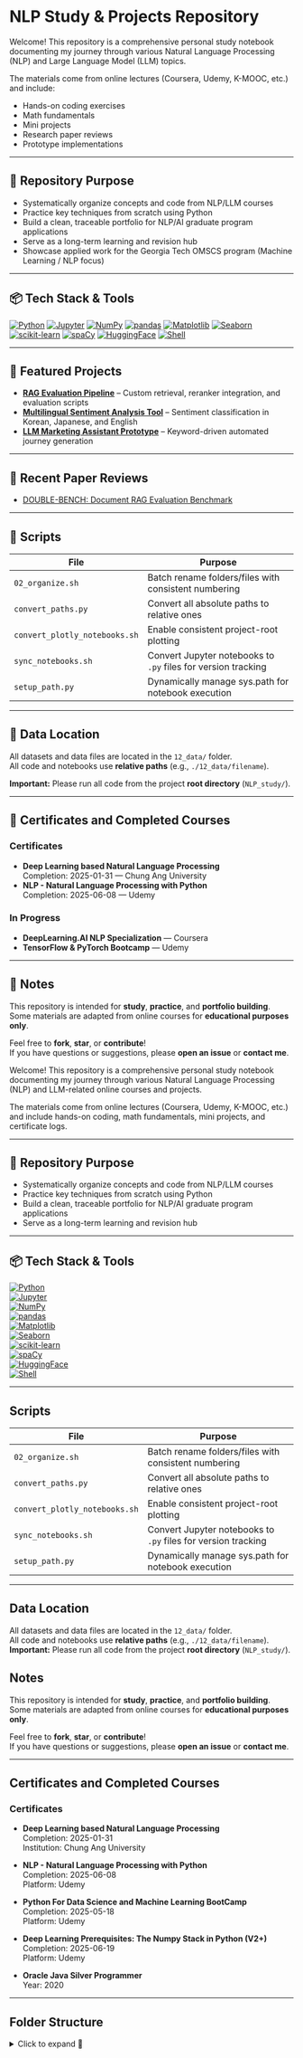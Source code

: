 # NLP Study & Projects Repository

Welcome! This repository is a comprehensive personal study notebook documenting my journey through various Natural Language Processing (NLP) and Large Language Model (LLM) topics.

The materials come from online lectures (Coursera, Udemy, K-MOOC, etc.) and include:
- Hands-on coding exercises
- Math fundamentals
- Mini projects
- Research paper reviews
- Prototype implementations

---

## 🎯 Repository Purpose

- Systematically organize concepts and code from NLP/LLM courses
- Practice key techniques from scratch using Python
- Build a clean, traceable portfolio for NLP/AI graduate program applications
- Serve as a long-term learning and revision hub
- Showcase applied work for the Georgia Tech OMSCS program (Machine Learning / NLP focus)

---

## 📦 Tech Stack & Tools

[![Python](https://img.shields.io/badge/Python-3776AB?style=flat-square&logo=python)](https://www.python.org)
[![Jupyter](https://img.shields.io/badge/Jupyter-F37626?style=flat-square&logo=Jupyter)](https://jupyter.org)
[![NumPy](https://img.shields.io/badge/NumPy-013243?style=flat-square&logo=numpy)](https://numpy.org)
[![pandas](https://img.shields.io/badge/pandas-150458?style=flat-square&logo=pandas)](https://pandas.pydata.org)
[![Matplotlib](https://img.shields.io/badge/Matplotlib-11557C?style=flat-square&logo=matplotlib)](https://matplotlib.org)
[![Seaborn](https://img.shields.io/badge/Seaborn-76B900?style=flat-square)](https://seaborn.pydata.org)
[![scikit-learn](https://img.shields.io/badge/scikit--learn-F7931E?style=flat-square&logo=scikit-learn&logoColor=white)](https://scikit-learn.org)
[![spaCy](https://img.shields.io/badge/spaCy-09A3D5?style=flat-square)](https://spacy.io)
[![HuggingFace](https://img.shields.io/badge/Hugging%20Face-FFD21F?style=flat-square&logo=huggingface&logoColor=black)](https://huggingface.co)
[![Shell](https://img.shields.io/badge/Shell-FFD500?style=flat-square&logo=gnu-bash)](https://www.gnu.org/software/bash)

---

## 📂 Featured Projects

- [**RAG Evaluation Pipeline**](./15_llm/Applications/RAG/) – Custom retrieval, reranker integration, and evaluation scripts
- [**Multilingual Sentiment Analysis Tool**](./09_Mini_Project/sentiment_analysis/) – Sentiment classification in Korean, Japanese, and English
- [**LLM Marketing Assistant Prototype**](./15_llm/Applications/LLM_Marketing_Assistant/) – Keyword-driven automated journey generation

---

## 📄 Recent Paper Reviews

- [DOUBLE-BENCH: Document RAG Evaluation Benchmark](./00_Journal_Reviews/Evaluation/README.md)

---

## 📜 Scripts

| File                          | Purpose                                                       |
| ----------------------------- | ------------------------------------------------------------- |
| `02_organize.sh`              | Batch rename folders/files with consistent numbering          |
| `convert_paths.py`            | Convert all absolute paths to relative ones                   |
| `convert_plotly_notebooks.sh` | Enable consistent project-root plotting                       |
| `sync_notebooks.sh`           | Convert Jupyter notebooks to `.py` files for version tracking |
| `setup_path.py`               | Dynamically manage sys.path for notebook execution            |

---

## 📍 Data Location

All datasets and data files are located in the `12_data/` folder.  
All code and notebooks use **relative paths** (e.g., `./12_data/filename`).  

**Important:** Please run all code from the project **root directory** (`NLP_study/`).

---
  
## 🏅 Certificates and Completed Courses

### Certificates
- **Deep Learning based Natural Language Processing**  
  Completion: 2025-01-31 — Chung Ang University  
- **NLP - Natural Language Processing with Python**  
  Completion: 2025-06-08 — Udemy  

### In Progress
- **DeepLearning.AI NLP Specialization** — Coursera  
- **TensorFlow & PyTorch Bootcamp** — Udemy

---

## 📌 Notes

This repository is intended for **study**, **practice**, and **portfolio building**.  
Some materials are adapted from online courses for **educational purposes only**.  

Feel free to **fork**, **star**, or **contribute**!  
If you have questions or suggestions, please **open an issue** or **contact me**.

Welcome! This repository is a comprehensive personal study notebook documenting my journey through various Natural Language Processing (NLP) and LLM-related online courses and projects.

The materials come from online lectures (Coursera, Udemy, K-MOOC, etc.) and include hands-on coding, math fundamentals, mini projects, and certificate logs.

---

## :pushpin: Repository Purpose

-  Systematically organize concepts and code from NLP/LLM courses  
-  Practice key techniques from scratch using Python  
-  Build a clean, traceable portfolio for NLP/AI graduate program applications  
-  Serve as a long-term learning and revision hub

---
## :package: Tech Stack & Tools

[![Python](https://img.shields.io/badge/Python-3776AB?style=flat-square&logo=python)](https://www.python.org)  
[![Jupyter](https://img.shields.io/badge/Jupyter-F37626?style=flat-square&logo=Jupyter)](https://jupyter.org)  
[![NumPy](https://img.shields.io/badge/NumPy-013243?style=flat-square&logo=numpy)](https://numpy.org)  
[![pandas](https://img.shields.io/badge/pandas-150458?style=flat-square&logo=pandas)](https://pandas.pydata.org)  
[![Matplotlib](https://img.shields.io/badge/Matplotlib-11557C?style=flat-square&logo=matplotlib)](https://matplotlib.org)  
[![Seaborn](https://img.shields.io/badge/Seaborn-76B900?style=flat-square)](https://seaborn.pydata.org)  
[![scikit-learn](https://img.shields.io/badge/scikit--learn-F7931E?style=flat-square&logo=scikit-learn&logoColor=white)](https://scikit-learn.org)  
[![spaCy](https://img.shields.io/badge/spaCy-09A3D5?style=flat-square)](https://spacy.io)  
[![HuggingFace](https://img.shields.io/badge/Hugging%20Face-FFD21F?style=flat-square&logo=huggingface&logoColor=black)](https://huggingface.co)  
[![Shell](https://img.shields.io/badge/Shell-FFD500?style=flat-square&logo=gnu-bash)](https://www.gnu.org/software/bash)

---
##  Scripts

| File                          | Purpose                                                       |
| ----------------------------- | ------------------------------------------------------------- |
| `02_organize.sh`              | Batch rename folders/files with consistent numbering          |
| `convert_paths.py`            | Convert all absolute paths to relative ones                   |
| `convert_plotly_notebooks.sh` | Enable consistent project-root plotting                       |
| `sync_notebooks.sh`           | Convert Jupyter notebooks to `.py` files for version tracking |
| `setup_path.py`               | Dynamically manage sys.path for notebook execution            |


---
##  Data Location

All datasets and data files are located in the `12_data/` folder.  
All code and notebooks use **relative paths** (e.g., `./12_data/filename`).  
 **Important:** Please run all code from the project **root directory** (`NLP_study/`).
##  Notes

This repository is intended for **study**, **practice**, and **portfolio building**.  
Some materials are adapted from online courses for **educational purposes only**.  

 Feel free to **fork**, **star**, or **contribute**!  
 If you have questions or suggestions, please **open an issue** or **contact me**.




---

## Certificates and Completed Courses

### Certificates

- **Deep Learning based Natural Language Processing**  
  Completion: 2025-01-31  
  Institution: Chung Ang University

- **NLP - Natural Language Processing with Python**  
  Completion: 2025-06-08  
  Platform: Udemy

- **Python For Data Science and Machine Learning BootCamp**  
  Completion: 2025-05-18  
  Platform: Udemy

- **Deep Learning Prerequisites: The Numpy Stack in Python (V2+)**  
  Completion: 2025-06-19  
  Platform: Udemy

- **Oracle Java Silver Programmer**  
  Year: 2020



---

## Folder Structure

<details>
<summary>Click to expand 📁</summary>

```markdown
NLP_study/
├── 01_NLP_Basics/                      # Foundational NLP concepts and preprocessing
│   ├── Lemmatization_Stemming/        # Word normalization techniques
│   ├── pattern_matching_analysis/     # Rule-based pattern matching with spaCy
│   ├── spacy_text_classification/     # Text classification using spaCy pipelines
│   └── vector_semantics/              # Word vector arithmetic and similarity
├── 02_NLP_Concepts/                   # Core theoretical concepts in NLP
├── 03_nlp_architectures/             # NLP model architectures and custom implementations
├── 04_llm_related/                    # Projects and experiments with Large Language Models
│   ├── applications/                  # Real-world LLM applications and agents
│   └── embeddings/                    # Embedding generation and vector analysis
├── 05_Data_Visualization/            # Plotting and visualization tools
│   ├── Plotly/                        # Interactive plots with Plotly
│   └── Seaborn/                       # Statistical visualization with Seaborn
├── 06_Pandas_Numpy/                  # Data manipulation and analysis with Pandas & Numpy
├── 07_sklearn/                       # Machine Learning using Scikit-learn
│   ├── KNN/                           # K-Nearest Neighbors classifier
│   ├── RandomForest_Analysis/        # Random Forest implementation and analysis
│   ├── Text_classification/          # Text classification using various models
│   │   ├── notebooks/                # Jupyter Notebooks for experimentation
│   │   └── scripts/                  # Clean Python scripts
│   ├── Topic_Modeling/               # Topic modeling with NLP techniques
│   └── linear_regression/            # Linear regression model and metrics
├── 08_core_math_concepts/           # Essential math for machine learning and NLP
│   └── Linear_Algebra/               # Linear algebra basics
├── 09_Mini_Project/                 # End-to-end ML & NLP mini projects
│   ├── Breast_Cancer_Binary_Classification/  # Classification project with cancer dataset
│   ├── IMDB_Movie_Review_Sentiment_Analysis/ # Sentiment analysis using IMDB data
│   └── Recommendation_Systems/               # Collaborative filtering & content-based recommenders
├── 10_framework/                    # Deep learning frameworks
│   ├── pytorch/                      # PyTorch-based experiments
│   └── tensorflow_keras/            # TensorFlow/Keras projects
├── 11_certificates/                # Completed course certificates
├── 12_data/                        # Datasets used across the projects
└── 13_NLTK/                        # Experiments using the NLTK library
└- 14_Kaggle/
    ├── Titanic_Survival/
    ├── Ensemble_Methods/
    ├── NLP_Competitions/
    └── Code_Notebooks/
---
## :bulb: Usage

```bash
# Clone the repository
git clone https://github.com/snowdl/NLP_study.git
cd NLP_study

# (Optional) Create and activate a virtual environment
python -m venv venv
source venv/bin/activate  # macOS/Linux
venv\Scripts\activate     # Windows

# Install dependencies
pip install -r requirements.txt


